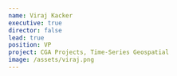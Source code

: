 ```yaml
---
name: Viraj Kacker
executive: true
director: false
lead: true
position: VP
project: CGA Projects, Time-Series Geospatial 
image: /assets/viraj.png
---
```

